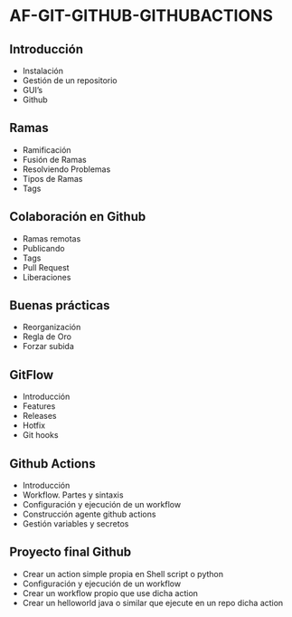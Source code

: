 # AF-GIT-GITHUB-GITHUBACTIONS

## Introducción

- Instalación
- Gestión de un repositorio
- GUI’s
- Github

## Ramas

- Ramificación
- Fusión de Ramas
- Resolviendo Problemas
- Tipos de Ramas
- Tags

## Colaboración en Github

- Ramas remotas
- Publicando
- Tags
- Pull Request
- Liberaciones

## Buenas prácticas

- Reorganización
- Regla de Oro
-	Forzar subida

## GitFlow

- Introducción
- Features
-	Releases
-	Hotfix
-	Git hooks

## Github Actions

- Introducción
-	Workflow. Partes y sintaxis
-	Configuración y ejecución de un workflow
-	Construcción agente github actions
-	Gestión variables y secretos

## Proyecto final Github

-	Crear un action simple propia en Shell script o  python
-	Configuración y ejecución de un workflow
-	Crear un workflow propio que use dicha action
-	Crear un helloworld java o similar que ejecute en un repo dicha action
